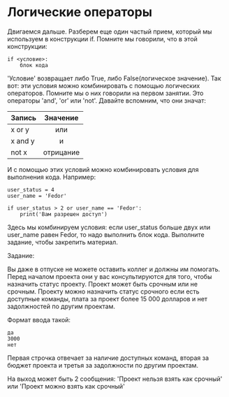 # Логические операторы

Двигаемся дальше. Разберем еще один частый прием, который мы используем в конструкции if. Помните мы говорили, что в этой конструкции:

```
if <условие>:
	блок кода
```

'Условие' возвращает либо True, либо False(логическое значение). Так вот: эти условия можно комбинировать с помощью логических операторов. Помните мы о них говорили на первом занятии. Это операторы 'and', 'or' или 'not'. Давайте вспомним, что они значат:

| Запись        | Значение      |
| ------------- |:-------------:|
| x or y        | или           |
| x and y       | и             |
| not x         | отрицание     |

 И с помощью этих условий можно комбинировать условия для выполнения кода. Например:

```
user_status = 4
user_name = 'Fedor'

if user_status > 2 or user_name == 'Fedor':
	print('Вам разрешен доступ')
```

Здесь мы комбинируем условия: если user_status больше двух или user_name равен Fedor, то надо выполнить блок кода. Выполните задание, чтобы закрепить материал.

Задание:

Вы даже в отпуске не можете оставить коллег и должны им помогать. Перед началом проекта они у вас консультируются для того, чтобы назначить статус проекту. Проект может быть срочным или не срочным. Проекту можно назначить статус срочного если есть доступные команды, плата за проект более 15 000 долларов и нет задолжностей по другим проектам. 

Формат ввода такой:

```
да
3000
нет
```

Первая строчка отвечает за наличие доступных команд, вторая за бюджет проекта и третья за задолжности по другим проектам.

На выход может быть 2 сообщения:
'Проект нельзя взять как срочный' или 'Проект можно взять как срочный'


